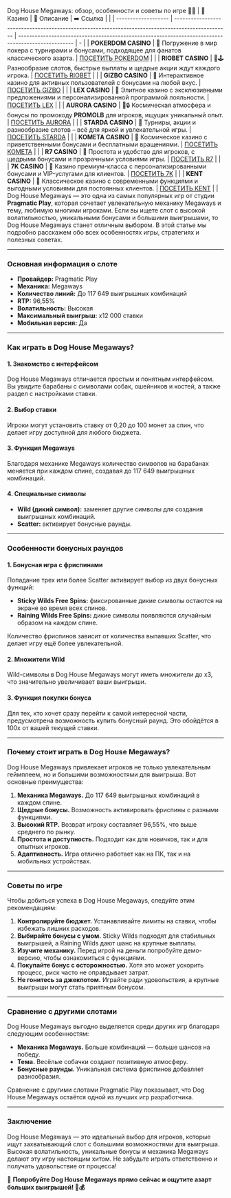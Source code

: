 Dog House Megaways: обзор, особенности и советы по игре 🎰🐾
| 🎰 Казино           | 📜 Описание                                                                                       | ➡️ Ссылка                                                                                          |   |
| ------------------- | ------------------------------------------------------------------------------------------------- | -------------------------------------------------------------------------------------------------- | - |
| **POKERDOM CASINO** | 🎲 Погружение в мир покера с турнирами и бонусами, подходящее для фанатов классического азарта.   | [ПОСЕТИТЬ POKERDOM](https://brandplay.link/FwVc4f)                                                 |   |
| **RIOBET CASINO**   | 🌟🕹️ Разнообразие слотов, быстрые выплаты и щедрые акции ждут каждого игрока.                    | [ПОСЕТИТЬ RIOBET](https://brandplay.link/TnjsxFvH)                                                 |   |
| **GIZBO CASINO**    | 🚀 Интерактивное казино для активных пользователей с бонусами на любой вкус.                      | [ПОСЕТИТЬ GIZBO](https://brandplay.link/rvzLrVLp)                                                  |   |
| **LEX CASINO**      | 🎰 Элитное казино с эксклюзивными предложениями и персонализированной программой лояльности.      | [ПОСЕТИТЬ LEX](https://brandplay.link/VMqNXPFs)                                                    |   |
| **AURORA CASINO**   | 🌌🔒 Космическая атмосфера и бонусы по промокоду **PROMOLB** для игроков, ищущих уникальный опыт. | [ПОСЕТИТЬ AURORA](https://10trafic-stat2.com/click/668546556bcc6313411604bc/6766/13031/subaccount) |   |
| **STARDA CASINO**   | 🌠 Турниры, акции и разнообразие слотов – всё для яркой и увлекательной игры.                     | [ПОСЕТИТЬ STARDA](https://brandplay.link/HDcDrxLk)                                                 |   |
| **KOMETA CASINO**   | 💫 Космическое казино с приветственными бонусами и бесплатными вращениями.                        | [ПОСЕТИТЬ KOMETA](https://brandplay.link/jHzFFYGv)                                                 |   |
| **R7 CASINO**       | 🎯 Простота и удобство для игроков, с щедрыми бонусами и прозрачными условиями игры.              | [ПОСЕТИТЬ R7](https://brandplay.link/dByFXP7h)                                                     |   |
| **7K CASINO**       | 💎 Казино премиум-класса с персонализированными бонусами и VIP-услугами для клиентов.             | [ПОСЕТИТЬ 7K](https://brandplay.link/dd46bNgD)                                                     |   |
| **KENT CASINO**     | 🎲 Классическое казино с современными функциями и выгодными условиями для постоянных клиентов.    | [ПОСЕТИТЬ KENT](https://brandplay.link/XRH1g6Vb)                                                   |   |
Dog House Megaways — это одна из самых популярных игр от студии **Pragmatic Play**, которая сочетает увлекательную механику Megaways и тему, любимую многими игроками. Если вы ищете слот с высокой волатильностью, уникальными бонусами и большими выигрышами, то Dog House Megaways станет отличным выбором. В этой статье мы подробно расскажем обо всех особенностях игры, стратегиях и полезных советах.

***

### Основная информация о слоте

* **Провайдер:** Pragmatic Play
* **Механика:** Megaways
* **Количество линий:** До 117 649 выигрышных комбинаций
* **RTP:** 96,55%
* **Волатильность:** Высокая
* **Максимальный выигрыш:** x12 000 ставки
* **Мобильная версия:** Да

***

### Как играть в Dog House Megaways?

#### 1. **Знакомство с интерфейсом**

Dog House Megaways отличается простым и понятным интерфейсом. Вы увидите барабаны с символами собак, ошейников и костей, а также раздел с настройками ставки.

#### 2. **Выбор ставки**

Игроки могут установить ставку от 0,20 до 100 монет за спин, что делает игру доступной для любого бюджета.

#### 3. **Функция Megaways**

Благодаря механике Megaways количество символов на барабанах меняется при каждом спине, создавая до 117 649 выигрышных комбинаций.

#### 4. **Специальные символы**

* **Wild (дикий символ):** заменяет другие символы для создания выигрышных комбинаций.
* **Scatter:** активирует бонусные раунды.

***

### Особенности бонусных раундов

#### 1. **Бонусная игра с фриспинами**

Попадание трех или более Scatter активирует выбор из двух бонусных функций:

* **Sticky Wilds Free Spins:** фиксированные дикие символы остаются на экране во время всех спинов.
* **Raining Wilds Free Spins:** дикие символы появляются случайным образом на каждом спине.

Количество фриспинов зависит от количества выпавших Scatter, что делает игру ещё более увлекательной.

#### 2. **Множители Wild**

Wild-символы в Dog House Megaways могут иметь множители до x3, что значительно увеличивает ваши выигрыши.

#### 3. **Функция покупки бонуса**

Для тех, кто хочет сразу перейти к самой интересной части, предусмотрена возможность купить бонусный раунд. Это обойдётся в 100x от вашей текущей ставки.

***

### Почему стоит играть в Dog House Megaways?

Dog House Megaways привлекает игроков не только увлекательным геймплеем, но и большими возможностями для выигрыша. Вот основные преимущества:

1. **Механика Megaways.** До 117 649 выигрышных комбинаций в каждом спине.
2. **Щедрые бонусы.** Возможность активировать фриспины с разными функциями.
3. **Высокий RTP.** Возврат игроку составляет 96,55%, что выше среднего по рынку.
4. **Простота и доступность.** Подходит как для новичков, так и для опытных игроков.
5. **Адаптивность.** Игра отлично работает как на ПК, так и на мобильных устройствах.

***

### Советы по игре

Чтобы добиться успеха в Dog House Megaways, следуйте этим рекомендациям:

1. **Контролируйте бюджет.** Устанавливайте лимиты на ставки, чтобы избежать лишних расходов.
2. **Выбирайте бонусы с умом.** Sticky Wilds подходят для стабильных выигрышей, а Raining Wilds дают шанс на крупные выплаты.
3. **Изучите механику.** Перед игрой на деньги попробуйте демо-версию, чтобы ознакомиться с функциями.
4. **Покупайте бонус с осторожностью.** Хотя это может ускорить процесс, риск часто не оправдывает затрат.
5. **Не гонитесь за джекпотом.** Играйте ради удовольствия, а крупные выигрыши могут стать приятным бонусом.

***

### Сравнение с другими слотами

Dog House Megaways выгодно выделяется среди других игр благодаря следующим особенностям:

* **Механика Megaways.** Больше комбинаций — больше шансов на победу.
* **Тема.** Весёлые собачки создают позитивную атмосферу.
* **Бонусные раунды.** Уникальная система фриспинов добавляет разнообразия.

Сравнение с другими слотами Pragmatic Play показывает, что Dog House Megaways остаётся одной из лучших игр разработчика.

***

### Заключение

Dog House Megaways — это идеальный выбор для игроков, которые ищут захватывающий слот с большими возможностями для выигрыша. Высокая волатильность, уникальные бонусы и механика Megaways делают эту игру настоящим хитом. Не забудьте играть ответственно и получать удовольствие от процесса!

🎰 **Попробуйте Dog House Megaways прямо сейчас и ощутите азарт больших выигрышей! 🐾💰**
